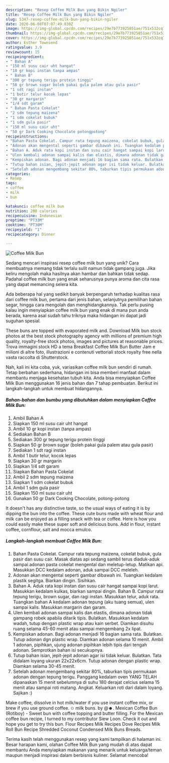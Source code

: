 ```yaml
---
description: "Resep Coffee Milk Bun yang Bikin Ngiler"
title: "Resep Coffee Milk Bun yang Bikin Ngiler"
slug: 5347-resep-coffee-milk-bun-yang-bikin-ngiler
date: 2020-06-08T07:07:49.830Z
image: https://img-global.cpcdn.com/recipes/29e7b773925851ae/751x532cq70/coffee-milk-bun-foto-resep-utama.jpg
thumbnail: https://img-global.cpcdn.com/recipes/29e7b773925851ae/751x532cq70/coffee-milk-bun-foto-resep-utama.jpg
cover: https://img-global.cpcdn.com/recipes/29e7b773925851ae/751x532cq70/coffee-milk-bun-foto-resep-utama.jpg
author: Esther Townsend
ratingvalue: 3.9
reviewcount: 15
recipeingredient:
- " Bahan A"
- "150 ml susu cair uht hangat"
- "10 gr kopi instan tanpa ampas"
- " Bahan B"
- "300 gr tepung terigu protein tinggi"
- "50 gr brown sugar boleh pakai gula palem atau gula pasir"
- "1 sdt ragi instan"
- "1 butir telur kocok lepas"
- "30 gr margarin"
- "1/4 sdt garam"
- " Bahan Pasta Cokelat"
- "2 sdm tepung maizena"
- "1 sdm cokelat bubuk"
- "1 sdm gula pasir"
- "150 ml susu cair uht"
- "50 gr Dark Cooking Chocolate potongpotong"
recipeinstructions:
- "Bahan Pasta Cokelat. Campur rata tepung maizena, cokelat bubuk, gula pasir dan susu cair. Masak diatas api sedang sambil terus diaduk-aduk sampai adonan pasta cokelat mengental dan meletup-letup. Matikan api. Masukkan DCC kedalam adonan, aduk sampai DCC meleleh."
- "Adonan akan mengental seperti gambar dibawah ini. Tuangkan kedalam plastik segitga. Biarkan dingin. Sisihkan."
- "Bahan A. Aduk rata kopi instan dan susu cair hangat sampai kopi larut. Masukkan kedalam kulkas, biarkan sampai dingin. Bahan B. Campur rata tepung terigu, brown sugar, dan ragi instan. Masukkan telur, aduk rata. Tuangkan bahan A kedalam adonan tepung (aku tuang semua), ulen sampai kalis. Masukkan margarin dan garam."
- "Ulen kembali adonan sampai kalis dan elastis, dimana adonan tidak gampang robek apabila ditarik tipis. Bulatkan. Masukkan kedalam wadah, tutup dengan plastic wrap atau kain serbet. Diamkan disuhu ruang selama 45-60 menit atau sampai mengembang 2x lipat."
- "Kempiskan adonan. Bagi adonan menjadi 16 bagian sama rata. Bulatkan. Tutup adonan dgn plastic wrap. Diamkan adonan selama 10 menit. Ambil 1 adonan, pipihkan, ujung adonan pipihkan lebih tipis dari tengah adonan. Semprotkan bahan isi secukupnya."
- "Tutup bahan isian, jepit-jepit adonan agar isi tidak keluar. Bulatkan. Tata didalam loyang ukuran 22x22x6cm. Tutup adonan dengan plastic wrap. Diamkan selama 30-45 menit."
- "Setelah adonan mengembang sekitar 80%, taburkan tipis permukaan adonan dengan tepung terigu. Panggang kedalam oven YANG TELAH dipanaskan 15 menit sebelumnya di suhu 180 derajat celcius selama 15 menit atau sampai roti matang. Angkat. Keluarkan roti dari dalam loyang. Sajikan :)"
categories:
- Resep
tags:
- coffee
- milk
- bun

katakunci: coffee milk bun 
nutrition: 208 calories
recipecuisine: Indonesian
preptime: "PT33M"
cooktime: "PT30M"
recipeyield: "1"
recipecategory: Dinner

---
```



![Coffee Milk Bun](https://img-global.cpcdn.com/recipes/29e7b773925851ae/751x532cq70/coffee-milk-bun-foto-resep-utama.jpg)

Sedang mencari inspirasi resep coffee milk bun yang unik? Cara membuatnya memang tidak terlalu sulit namun tidak gampang juga. Jika keliru mengolah maka hasilnya akan hambar dan bahkan tidak sedap. Padahal coffee milk bun yang enak seharusnya punya aroma dan cita rasa yang dapat memancing selera kita.

Ada beberapa hal yang sedikit banyak berpengaruh terhadap kualitas rasa dari coffee milk bun, pertama dari jenis bahan, selanjutnya pemilihan bahan segar, hingga cara mengolah dan menghidangkannya. Tak perlu pusing kalau ingin menyiapkan coffee milk bun yang enak di mana pun anda berada, karena asal sudah tahu triknya maka hidangan ini dapat jadi suguhan spesial.

These buns are topped with evaporated milk and. Download Milk bun stock photos at the best stock photography agency with millions of premium high quality, royalty-free stock photos, images and pictures at reasonable prices. Trova immagini stock HD a tema Breakfast Coffee Milk Bun Butter Jam e milioni di altre foto, illustrazioni e contenuti vettoriali stock royalty free nella vasta raccolta di Shutterstock.


Nah, kali ini kita coba, yuk, variasikan coffee milk bun sendiri di rumah. Tetap berbahan sederhana, hidangan ini bisa memberi manfaat dalam membantu menjaga kesehatan tubuh kita. Anda bisa menyiapkan Coffee Milk Bun menggunakan 16 jenis bahan dan 7 tahap pembuatan. Berikut ini langkah-langkah untuk membuat hidangannya.

<!--inarticleads1-->

##### Bahan-bahan dan bumbu yang dibutuhkan dalam menyiapkan Coffee Milk Bun:

1. Ambil  Bahan A
1. Siapkan 150 ml susu cair uht hangat
1. Ambil 10 gr kopi instan (tanpa ampas)
1. Sediakan  Bahan B
1. Sediakan 300 gr tepung terigu protein tinggi
1. Siapkan 50 gr brown sugar (boleh pakai gula palem atau gula pasir)
1. Sediakan 1 sdt ragi instan
1. Ambil 1 butir telur, kocok lepas
1. Siapkan 30 gr margarin
1. Siapkan 1/4 sdt garam
1. Siapkan  Bahan Pasta Cokelat
1. Ambil 2 sdm tepung maizena
1. Siapkan 1 sdm cokelat bubuk
1. Ambil 1 sdm gula pasir
1. Siapkan 150 ml susu cair uht
1. Gunakan 50 gr Dark Cooking Chocolate, potong-potong


It doesn&#39;t has any distinctive taste, so the usual ways of eating it is by dipping the bun into the coffee. These cute buns made with wheat flour and milk can be enjoyed as a filling snack with tea or coffee. Here is how you could easily make these super soft and delicious buns. Add in flour, instant coffee, cornflour, salt and mocca emulco. 

<!--inarticleads2-->

##### Langkah-langkah membuat Coffee Milk Bun:

1. Bahan Pasta Cokelat. Campur rata tepung maizena, cokelat bubuk, gula pasir dan susu cair. Masak diatas api sedang sambil terus diaduk-aduk sampai adonan pasta cokelat mengental dan meletup-letup. Matikan api. Masukkan DCC kedalam adonan, aduk sampai DCC meleleh.
1. Adonan akan mengental seperti gambar dibawah ini. Tuangkan kedalam plastik segitga. Biarkan dingin. Sisihkan.
1. Bahan A. Aduk rata kopi instan dan susu cair hangat sampai kopi larut. Masukkan kedalam kulkas, biarkan sampai dingin. Bahan B. Campur rata tepung terigu, brown sugar, dan ragi instan. Masukkan telur, aduk rata. Tuangkan bahan A kedalam adonan tepung (aku tuang semua), ulen sampai kalis. Masukkan margarin dan garam.
1. Ulen kembali adonan sampai kalis dan elastis, dimana adonan tidak gampang robek apabila ditarik tipis. Bulatkan. Masukkan kedalam wadah, tutup dengan plastic wrap atau kain serbet. Diamkan disuhu ruang selama 45-60 menit atau sampai mengembang 2x lipat.
1. Kempiskan adonan. Bagi adonan menjadi 16 bagian sama rata. Bulatkan. Tutup adonan dgn plastic wrap. Diamkan adonan selama 10 menit. Ambil 1 adonan, pipihkan, ujung adonan pipihkan lebih tipis dari tengah adonan. Semprotkan bahan isi secukupnya.
1. Tutup bahan isian, jepit-jepit adonan agar isi tidak keluar. Bulatkan. Tata didalam loyang ukuran 22x22x6cm. Tutup adonan dengan plastic wrap. Diamkan selama 30-45 menit.
1. Setelah adonan mengembang sekitar 80%, taburkan tipis permukaan adonan dengan tepung terigu. Panggang kedalam oven YANG TELAH dipanaskan 15 menit sebelumnya di suhu 180 derajat celcius selama 15 menit atau sampai roti matang. Angkat. Keluarkan roti dari dalam loyang. Sajikan :)


Make coffee, dissolve in hot milk/water if you use instant coffee mix, or brew if you use ground coffee. ✩ milk buns. by @☻. Mexican Coffee Bun (Rotiboy) - Sweet bun with coffee topping and butter filling. For the Mexican coffee bun recipe, I turned to my contributor Siew Loon. Check it out and hope you get to try this bun. Flour Recipes Milk Recipes Dove Recipes Milk Roll Bun Recipe Shredded Coconut Condensed Milk Buns Breads. 

Terima kasih telah menggunakan resep yang kami tampilkan di halaman ini. Besar harapan kami, olahan Coffee Milk Bun yang mudah di atas dapat membantu Anda menyiapkan makanan yang menarik untuk keluarga/teman maupun menjadi inspirasi dalam berbisnis kuliner. Selamat mencoba!
